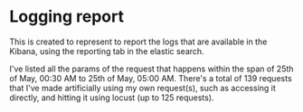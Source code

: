 # Logging report

This is created to represent to report the logs that are available in the Kibana, using the reporting tab in the elastic search.

I've listed all the params of the request that happens within the span of 25th of May, 00:30 AM to 25th of May, 05:00 AM. There's a total of 139 requests that I've made artificially using my own request(s), such as accessing it directly, and hitting it using locust (up to 125 requests).
